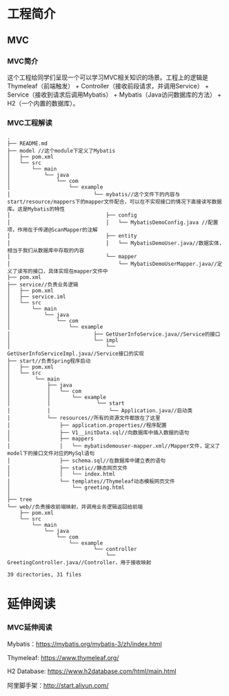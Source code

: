 # 工程简介

## MVC
### MVC简介
这个工程给同学们呈现一个可以学习MVC相关知识的场景。工程上的逻辑是 Thymeleaf（前端触发） + Controller（接收前段请求，并调用Service） + Service（接收到请求后调用Mybatis） + Mybatis（Java访问数据库的方法） + H2（一个内置的数据库）。

### MVC工程解读

```
.
├── README.md
├── model //这个module下定义了Mybatis
│   ├── pom.xml
│   └── src
│       └── main
│           └── java
│               └── com
│                   └── example
│                           └── mybatis//这个文件下的内容与start/resource/mappers下的mapper文件配合，可以在不实现接口的情况下直接读写数据库。这是Mybatis的特性
│                               ├── config
│                               │   └── MybatisDemoConfig.java //配置项，作用在于传递@ScanMapper的注解
│                               ├── entity
│                               │   └── MybatisDemoUser.java//数据实体，相当于我们从数据库中存取的内容
│                               └── mapper
│                                   └── MybatisDemoUserMapper.java//定义了读写的接口，具体实现在mapper文件中
├── pom.xml
├── service//负责业务逻辑
│   ├── pom.xml
│   ├── service.iml
│   └── src
│       └── main
│           └── java
│               └── com
│                   └── example
│                           ├── GetUserInfoService.java//Service的接口
│                           └── impl
│                               └── GetUserInfoServiceImpl.java//Service接口的实现
├── start//负责Spring程序启动
│   ├── pom.xml
│   └── src
│        └── main
│            ├── java
│            │   └── com
│            │       └── example
│            │               └── start
│            │                   └── Application.java//启动类
│            └── resources//所有的资源文件都放在了这里
│                ├── application.properties//程序配置
│                ├── V1__initData.sql//向数据库中插入数据的语句
│                ├── mappers
│                │   └── mybatisdemouser-mapper.xml//Mapper文件，定义了model下的接口文件对应的MySql语句
│                ├── schema.sql//在数据库中建立表的语句
│                ├── static//静态网页文件
│                │   └── index.html
│                └── templates//Thymeleaf动态模板网页文件
│                    └── greeting.html
│  
├── tree
└── web//负责接收前端映射，并调用业务逻辑返回给前端
    ├── pom.xml
    └── src
        └── main
            └── java
                └── com
                    └── example
                            └── controller
                                └── GreetingController.java//Controller，用于接收映射

39 directories, 31 files
```

# 延伸阅读

### MVC延伸阅读

Mybatis：https://mybatis.org/mybatis-3/zh/index.html

Thymeleaf: https://www.thymeleaf.org/

H2 Database: https://www.h2database.com/html/main.html

阿里脚手架：http://start.aliyun.com/
